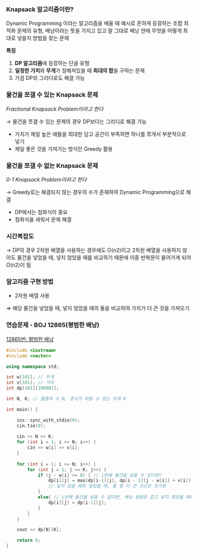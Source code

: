 ### Knapsack 알고리즘이란?

 Dynamic Programming 이라는 알고리즘을 배울 때 예시로 흔하게 등장하는 조합 최적화 문제의 유형, 배낭이라는 뜻을 가지고 있고 말 그대로 배낭 안에 무엇을 어떻게 최대로 넣을지 방법을 찾는 문제


**특징**

1. **DP 알고리즘**에 등장하는 단골 유형
2. **일정한 가치**와 **무게**가 정해져있을 때 **최대의 합**을 구하는 문제
3. 가끔 DP외 그리디로도 해결 가능

### 물건을 쪼갤 수 있는 Knapsack 문제

*Fractional Knapsack Problem이라고 한다*

→ 물건을 쪼갤 수 있는 문제의 경우 DP보다는 그리디로 해결 가능

- 가치가 제일 높은 애들을 최대한 담고 공간이 부족하면 하나를 쪼개서 부분적으로 넣기
- 제일 좋은 것을 가져가는 방식인 Greedy 활용

### 물건을 쪼갤 수 없는 Knapsack 문제

*0-1 Knapsack Problem이라고 한다*

→ Greedy로는 해결되지 않는 경우의 수가 존재하여 Dynamic Programming으로 해결

- DP에서는 점화식이 중요
- 점화식을 세워서 문제 해결

### 시간복잡도

→ DP의 경우 2차원 배열을 사용하는 경우에도 O(n2)이고 2차원 배열을 사용하지 않아도 물건을 넣었을 때, 넣지 않았을 때를 비교하기 때문에 이중 반복문이 들어가게 되어 O(n2)이 됨

### 알고리즘 구현 방법

- 2차원 배열 사용

⇒ 해당 물건을 넣었을 때, 넣지 않았을 때의 둘을 비교하여 가치가 더 큰 것을 가져오기

### 연습문제 - BOJ 12865(평범한 배낭)

[12865번: 평범한 배낭](https://www.acmicpc.net/problem/12865)

```cpp
#include <iostream>
#include <vector>

using namespace std;

int w[101]; // 무게
int v[101]; // 가치
int dp[101][100001];

int N, K; // 물품의 수 N, 준서가 버틸 수 있는 무게 K

int main() {

	ios::sync_with_stdio(0);
	cin.tie(0);
    
	cin >> N >> K;
	for (int i = 1; i <= N; i++) {
		cin >> w[i] >> v[i];
	}
    
	for (int i = 1; i <= N; i++) {
		for (int j = 1; j <= K; j++) {
			if (j - w[i] >= 0) { // i번째 물건을 넣을 수 있다면?
				dp[i][j] = max(dp[i-1][j], dp[i - 1][j - w[i]] + v[i]);
                // 넣지 않을 때와 넣었을 때, 둘 중 더 큰 것으로 초기화
			}
            else{ // i번째 물건을 넣을 수 없다면, 배낭 용량은 같고 넣지 않았을 때의 값으로 초기화
                dp[i][j] = dp[i-1][j];
            }
		}
	}

	cout << dp[N][K];

	return 0;
}
```